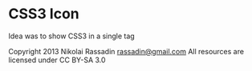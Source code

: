CSS3 Icon 
========

Idea was to show CSS3  in a single tag

Copyright 2013 Nikolai Rassadin <rassadin@gmail.com>
All resources are licensed under CC BY-SA 3.0
